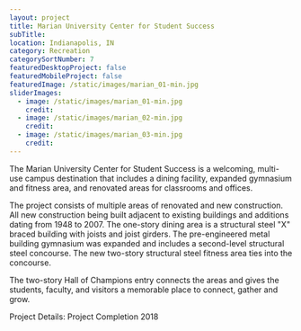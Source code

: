 ```yaml
---
layout: project
title: Marian University Center for Student Success
subTitle:
location: Indianapolis, IN
category: Recreation
categorySortNumber: 7
featuredDesktopProject: false
featuredMobileProject: false
featuredImage: /static/images/marian_01-min.jpg
sliderImages:
  - image: /static/images/marian_01-min.jpg
    credit:
  - image: /static/images/marian_02-min.jpg
    credit:
  - image: /static/images/marian_03-min.jpg
    credit:
---
```

The Marian University Center for Student Success is a welcoming, multi-use campus destination that includes a dining facility, expanded gymnasium and fitness area, and renovated areas for classrooms and offices.

The project consists of multiple areas of renovated and new construction.  All new construction being built adjacent to existing buildings and additions dating from 1948 to 2007.  The one-story dining area is a structural steel \"X\" braced building with joists and joist girders.  The pre-engineered metal building gymnasium was expanded and includes a second-level structural steel concourse.  The new two-story structural steel fitness area ties into the concourse.  

The two-story Hall of Champions entry connects the areas and gives the students, faculty, and visitors a memorable place to connect, gather and grow.

Project Details:  Project Completion 2018































